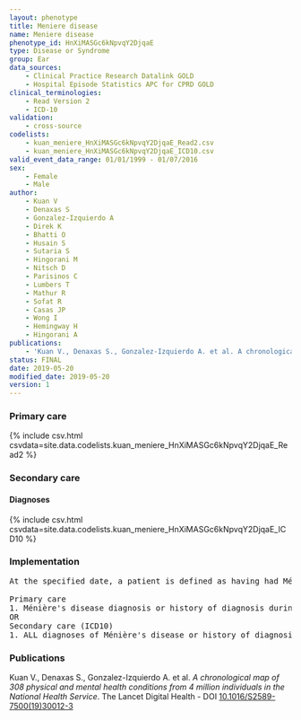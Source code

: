 ```yaml
---
layout: phenotype
title: Meniere disease
name: Meniere disease
phenotype_id: HnXiMASGc6kNpvqY2DjqaE 
type: Disease or Syndrome
group: Ear
data_sources: 
    - Clinical Practice Research Datalink GOLD
    - Hospital Episode Statistics APC for CPRD GOLD
clinical_terminologies: 
    - Read Version 2
    - ICD-10
validation: 
    - cross-source
codelists: 
    - kuan_meniere_HnXiMASGc6kNpvqY2DjqaE_Read2.csv
    - kuan_meniere_HnXiMASGc6kNpvqY2DjqaE_ICD10.csv
valid_event_data_range: 01/01/1999 - 01/07/2016
sex: 
    - Female
    - Male
author: 
    - Kuan V
    - Denaxas S
    - Gonzalez-Izquierdo A
    - Direk K
    - Bhatti O
    - Husain S
    - Sutaria S
    - Hingorani M
    - Nitsch D
    - Parisinos C
    - Lumbers T
    - Mathur R
    - Sofat R
    - Casas JP
    - Wong I
    - Hemingway H
    - Hingorani A
publications: 
    - 'Kuan V., Denaxas S., Gonzalez-Izquierdo A. et al. A chronological map of 308 physical and mental health conditions from 4 million individuals in the National Health Service. The Lancet Digital Health - DOI: 10.1016/S2589-7500(19)30012-3' 
status: FINAL
date: 2019-05-20
modified_date: 2019-05-20
version: 1
---
```

### Primary care 
{% include csv.html csvdata=site.data.codelists.kuan_meniere_HnXiMASGc6kNpvqY2DjqaE_Read2 %}
### Secondary care 
#### Diagnoses 
{% include csv.html csvdata=site.data.codelists.kuan_meniere_HnXiMASGc6kNpvqY2DjqaE_ICD10 %}
### Implementation 
<pre>At the specified date, a patient is defined as having had Ménière's disease IF they meet the criteria for any of the following on or before the specified date. The earliest date on which the individual meets any of the following criteria on or before the specified date is defined as the first event date:

Primary care
1. Ménière's disease diagnosis or history of diagnosis during a consultation 
OR
Secondary care (ICD10)
1. ALL diagnoses of Ménière's disease or history of diagnosis during a hospitalization</pre> 
 
### Publications 
Kuan V., Denaxas S., Gonzalez-Izquierdo A. et al. _A chronological map of 308 physical and mental health conditions from 4 million individuals in the National Health Service_. The Lancet Digital Health - DOI <a href='https://www.thelancet.com/journals/landig/article/PIIS2589-7500(19)30012-3/fulltext'>10.1016/S2589-7500(19)30012-3</a>